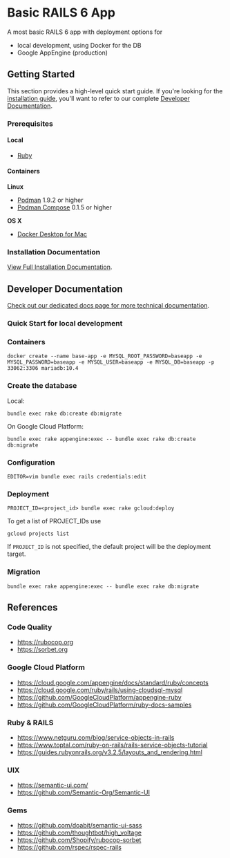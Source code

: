 # Basic RAILS 6 App

A most basic RAILS 6 app with deployment options for

* local development, using Docker for the DB
* Google AppEngine (production)


## Getting Started

This section provides a high-level quick start guide. If you're looking for the
[installation guide](/), you'll want to refer
to our complete [Developer Documentation](/).

### Prerequisites

#### Local

- [Ruby](https://www.ruby-lang.org/en/)


#### Containers

**Linux**

- [Podman](https://github.com/containers/libpod) 1.9.2 or higher
- [Podman Compose](https://github.com/containers/podman-compose) 0.1.5 or higher

**OS X**

- [Docker Desktop for Mac](https://docs.docker.com/docker-for-mac/install/)

### Installation Documentation

[View Full Installation Documentation](/).

## Developer Documentation

[Check out our dedicated docs page for more technical documentation](/).

### Quick Start for local development

### Containers

```shell
docker create --name base-app -e MYSQL_ROOT_PASSWORD=baseapp -e MYSQL_PASSWORD=baseapp -e MYSQL_USER=baseapp -e MYSQL_DB=baseapp -p 33062:3306 mariadb:10.4
```

### Create the database

Local:

```shell
bundle exec rake db:create db:migrate
```

On Google Cloud Platform:

```shell
bundle exec rake appengine:exec -- bundle exec rake db:create db:migrate
```

### Configuration

```shell
EDITOR=vim bundle exec rails credentials:edit
```

### Deployment

```shell
PROJECT_ID=<project_id> bundle exec rake gcloud:deploy
```

To get a list of PROJECT_IDs use

```shell
gcloud projects list
```

If `PROJECT_ID` is not specified, the default project will be the deployment target.

### Migration

```shell
bundle exec rake appengine:exec -- bundle exec rake db:migrate
```

## References

### Code Quality

* https://rubocop.org
* https://sorbet.org

### Google Cloud Platform

* https://cloud.google.com/appengine/docs/standard/ruby/concepts
* https://cloud.google.com/ruby/rails/using-cloudsql-mysql
* https://github.com/GoogleCloudPlatform/appengine-ruby
* https://github.com/GoogleCloudPlatform/ruby-docs-samples

### Ruby & RAILS

* https://www.netguru.com/blog/service-objects-in-rails
* https://www.toptal.com/ruby-on-rails/rails-service-objects-tutorial
* https://guides.rubyonrails.org/v3.2.5/layouts_and_rendering.html

### UIX

* https://semantic-ui.com/
* https://github.com/Semantic-Org/Semantic-UI

### Gems

* https://github.com/doabit/semantic-ui-sass
* https://github.com/thoughtbot/high_voltage
* https://github.com/Shopify/rubocop-sorbet
* https://github.com/rspec/rspec-rails